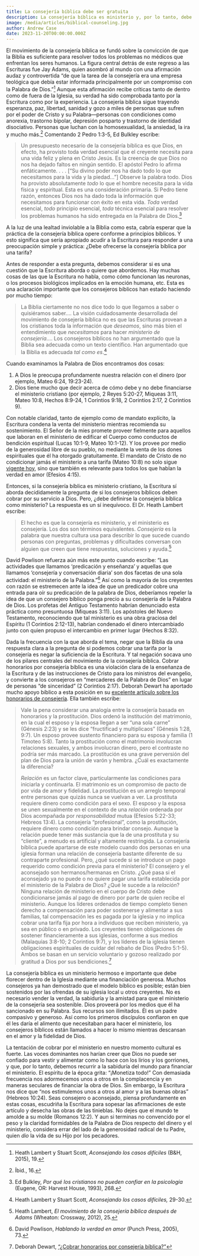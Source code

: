 ```yaml
---
title: La consejería bíblica debe ser gratuita
description: La consejería bíblica es ministerio y, por lo tanto, debe florecer mediante la financiación generosa, no cobrando a quienes buscan sanidad en Cristo.
image: /media/articles/biblical-counseling.jpg
author: Andrew Case
date: 2023-11-20T00:00:00.000Z
---
```


<podcast-player id="6JIfqRTIHeN2jhXLGVlUZx"></podcast-player>

El movimiento de la consejería bíblica se fundó sobre la convicción de que la Biblia es suficiente para resolver todos los problemas no médicos que enfrentan los seres humanos. La figura central detrás de este regreso a las Escrituras fue Jay Adams, quien asombró al mundo con una afirmación audaz y controvertida “de que la tarea de la consejería era una empresa teológica que debía estar informada principalmente por un compromiso con la Palabra de Dios.”[^1] Aunque esta afirmación recibe críticas tanto de dentro como de fuera de la Iglesia, su verdad ha sido comprobada tanto por la Escritura como por la experiencia. La consejería bíblica sigue trayendo esperanza, paz, libertad, sanidad y gozo a miles de personas que sufren por el poder de Cristo y su Palabra—personas con condiciones como anorexia, trastorno bipolar, depresión posparto y trastorno de identidad disociativo. Personas que luchan con la homosexualidad, la ansiedad, la ira y mucho más.[^2] Comentando 2 Pedro 1:3-5, Ed Bulkley escribe:

> Un presupuesto necesario de la consejería bíblica es que Dios, en efecto, ha provisto toda verdad esencial que el creyente necesita para una vida feliz y plena en Cristo Jesús. Es la creencia de que Dios no nos ha dejado faltos en ningún sentido. El apóstol Pedro lo afirma enfáticamente. . . . [“Su divino poder nos ha dado todo lo que necesitamos para la vida y la piedad…”] Observe la palabra todo. Dios ha provisto absolutamente _todo_ lo que el hombre necesita para la vida física y espiritual. Esta es una consideración primaria. Si Pedro tiene razón, entonces Dios nos ha dado toda la información que necesitamos para funcionar con éxito en esta vida. _Toda_ verdad esencial, _todo_ principio esencial, _toda_ técnica esencial para resolver los problemas humanos ha sido entregada en la Palabra de Dios.[^3]

A la luz de una lealtad inviolable a la Biblia como esta, cabría esperar que la práctica de la consejería bíblica opere conforme a principios bíblicos. Y esto significa que sería apropiado acudir a la Escritura para responder a una preocupación simple y práctica: ¿Debe ofrecerse la consejería bíblica por una tarifa?

Antes de responder a esta pregunta, debemos considerar si es una cuestión que la Escritura aborda o quiere que abordemos. Hay muchas cosas de las que la Escritura no habla, como cómo funcionan las neuronas, o los procesos biológicos implicados en la emoción humana, etc. Esta es una aclaración importante que los consejeros bíblicos han estado haciendo por mucho tiempo:

> La Biblia ciertamente no nos dice todo lo que llegamos a saber o quisiéramos saber…. La visión cuidadosamente desarrollada del movimiento de consejería bíblica no es que las Escrituras provean a los cristianos toda la información que _deseamos_, sino más bien el entendimiento que _necesitamos_ para hacer _ministerio de consejería_…. Los consejeros bíblicos no han argumentado que la Biblia sea adecuada como un texto científico. Han argumentado que la Biblia es adecuada _tal como es_.[^4]

Cuando examinamos la Palabra de Dios encontramos dos cosas:

1. A Dios le preocupa profundamente nuestra relación con el dinero (por ejemplo, Mateo 6:24, 19:23-24).
2. Dios tiene mucho que decir acerca de cómo debe y no debe financiarse el ministerio cristiano (por ejemplo, 2 Reyes 5:20-27, Miqueas 3:11, Mateo 10:8, Hechos 8:9-24, 1 Corintios 9:18, 2 Corintios 2:17, 2 Corintios 9).

Con notable claridad, tanto de ejemplo como de mandato explícito, la Escritura condena la venta del ministerio mientras recomienda su sostenimiento. El Señor de la mies promete proveer fielmente para aquellos que laboran en el ministerio de edificar el Cuerpo como conductos de bendición espiritual (Lucas 10:1-9, Mateo 10:1-12). Y los provee por medio de la generosidad libre de su pueblo, no mediante la venta de los dones espirituales que él ha otorgado gratuitamente. El mandato de Cristo de no condicionar jamás el ministerio a una tarifa (Mateo 10:8) no solo sigue [vigente hoy](https://sellingjesus.org/articles/freely-give-today), sino que también es relevante para todos los que hablan la verdad en amor (Efesios 4:15).

Entonces, si la consejería bíblica es ministerio cristiano, la Escritura sí aborda decididamente la pregunta de si los consejeros bíblicos deben cobrar por su servicio a Dios. Pero, ¿debe definirse la consejería bíblica como ministerio? La respuesta es un sí inequívoco. El Dr. Heath Lambert escribe:

> El hecho es que la consejería es ministerio, y el ministerio es consejería. Los dos son términos equivalentes. _Consejería_ es la palabra que nuestra cultura usa para describir lo que sucede cuando personas con preguntas, problemas y dificultades conversan con alguien que creen que tiene respuestas, soluciones y ayuda.[^5]

David Powlison refuerza aún más este punto cuando escribe: “Las actividades que llamamos ‘predicación y enseñanza’ y aquellas que llamamos ‘consejería y conversación diaria’ son dos facetas de una sola actividad: el ministerio de la Palabra.”[^6] Así como la mayoría de los creyentes con razón se estremecen ante la idea de que un predicador cobre una entrada para oír su predicación de la palabra de Dios, deberíamos repeler la idea de que un consejero bíblico ponga precio a su consejería de la Palabra de Dios. Los profetas del Antiguo Testamento habrían denunciado esta práctica como presuntuosa (Miqueas 3:11). Los apóstoles del Nuevo Testamento, reconociendo que tal ministerio es una obra graciosa del Espíritu (1 Corintios 2:12-13), habrían condenado el dinero intercambiado junto con quien propuso el intercambio en primer lugar (Hechos 8:32).

Dada la frecuencia con la que aborda el tema, negar que la Biblia da una respuesta clara a la pregunta de si podemos cobrar una tarifa por la consejería es negar la suficiencia de la Escritura. Y tal negación socava uno de los pilares centrales del movimiento de la consejería bíblica. Cobrar honorarios por consejería bíblica es una violación clara de la enseñanza de la Escritura y de las instrucciones de Cristo para los ministros del evangelio, y convierte a los consejeros en “mercaderes de la Palabra de Dios” en lugar de personas “de sinceridad” (2 Corintios 2:17). Deborah Dewart ha aportado mucho apoyo bíblico a esta posición en su [excelente artículo sobre los honorarios de consejería](https://sellingjesus.org/articles/counseling-fees). Ella también escribe:

> Vale la pena considerar una analogía entre la consejería basada en honorarios y la prostitución. Dios ordenó la institución del matrimonio, en la cual el esposo y la esposa llegan a ser “una sola carne” (Génesis 2:23) y se les dice “fructificad y multiplicaos” (Génesis 1:28, 9:7). Un esposo provee sustento financiero para su esposa y familia (1 Timoteo 5:8). Tanto la prostitución como el matrimonio involucran relaciones sexuales, y ambos involucran dinero, pero el contraste no podría ser más marcado. La prostitución es una grave perversión del plan de Dios para la unión de varón y hembra. ¿Cuál es exactamente la diferencia?
>
> _Relación_ es un factor clave, particularmente las condiciones para iniciarla y continuarla. El matrimonio es un compromiso de pacto de por vida de amor y fidelidad. La prostitución es un arreglo temporal entre personas que quizás nunca se vuelvan a ver. La prostituta requiere dinero como condición para el sexo. El esposo y la esposa se unen sexualmente en el contexto de una _relación_ ordenada por Dios acompañada por _responsabilidad_ mutua (Efesios 5:22-33; Hebreos 13:4). La consejería “profesional”, como la prostitución, requiere dinero como condición para brindar consejo. Aunque la relación puede tener más sustancia que la de una prostituta y su “cliente”, a menudo es artificial y altamente restringida. La consejería bíblica puede apartarse de este modelo cuando dos personas en una iglesia forman una relación de consejería bastante diferente de su contraparte profesional. Pero, ¿qué sucede si se introduce un pago requerido como condición previa para el ministerio? El consejero y el aconsejado son hermanos/hermanas en Cristo. ¿Qué pasa si el aconsejado ya no puede o no quiere pagar una tarifa establecida por el ministerio de la Palabra de Dios? ¿Qué le sucede a la _relación_? Ninguna relación de ministerio en el cuerpo de Cristo debe condicionarse jamás al pago de dinero por parte de quien recibe el ministerio. Aunque los líderes ordenados de tiempo completo tienen derecho a compensación para poder sostenerse y alimentar a sus familias, tal compensación les es pagada por la iglesia y no implica cobrar una tarifa fija por hora a individuos que reciben ministerio, ya sea en público o en privado. Los creyentes tienen obligaciones de sostener financieramente a sus iglesias, conforme a sus medios (Malaquías 3:8-10; 2 Corintios 9:7), y los líderes de la iglesia tienen obligaciones espirituales de cuidar del rebaño de Dios (Pedro 5:1-5). Ambos se basan en un servicio voluntario y gozoso realizado por gratitud a Dios por sus bendiciones.[^7]

La consejería bíblica es un ministerio hermoso e importante que debe florecer dentro de la Iglesia mediante una financiación generosa. Muchos consejeros ya han demostrado que el modelo bíblico es posible; están bien sostenidos por las ofrendas de su iglesia local u otros creyentes. No es necesario vender la verdad, la sabiduría y la amistad para que el ministerio de la consejería sea sostenible. Dios proveerá por los medios que él ha sancionado en su Palabra. Sus recursos son ilimitados. Él es un padre compasivo y generoso. Así como los primeros discípulos confiaron en que él les daría el alimento que necesitaban para hacer el ministerio, los consejeros bíblicos están llamados a hacer lo mismo mientras descansan en el amor y la fidelidad de Dios.

La tentación de cobrar por el ministerio en nuestro momento cultural es fuerte. Las voces dominantes nos harían creer que Dios no puede ser confiado para vestir y alimentar como lo hace con los lirios y los gorriones, y que, por lo tanto, debemos recurrir a la sabiduría del mundo para financiar el ministerio. El espíritu de la época grita: “¡Monetiza todo!” Con demasiada frecuencia nos adormecemos unos a otros en la complacencia y en maneras seculares de financiar la obra de Dios. Sin embargo, la Escritura nos dice que “nos estimulemos unos a otros al amor y a las buenas obras” (Hebreos 10:24). Seas consejero o aconsejado, piensa profundamente en estas cosas, escudriña la Escritura para sopesar las afirmaciones de este artículo y desecha las obras de las tinieblas. No dejes que el mundo te amolde a su molde (Romanos 12:2). Y aun si terminas no convencido por el peso y la claridad formidables de la Palabra de Dios respecto del dinero y el ministerio, considera errar del lado de la generosidad radical de tu Padre, quien _dio_ la vida de su Hijo por los pecadores.


[^1]: Heath Lambert y Stuart Scott, _Aconsejando los casos difíciles_ (B&H, 2015), 19.

[^2]: Íbid., 16.

[^3]: Ed Bulkley, _Por qué los cristianos no pueden confiar en la psicología_ (Eugene, OR: Harvest House, 1993), 268.

[^4]: Heath Lambert y Stuart Scott, _Aconsejando los casos difíciles,_ 29-30.

[^5]: Heath Lambert, _El movimiento de la consejería bíblica después de Adams_ (Wheaton: Crossway, 2012), 25.

[^6]: David Powlison, _Hablando la verdad en amor_ (Punch Press, 2005), 73.

[^7]: Deborah Dewart, [“¿Cobrar honorarios por consejería bíblica?”](https://sellingjesus.org/articles/counseling-fees#iv-worldly-model)
